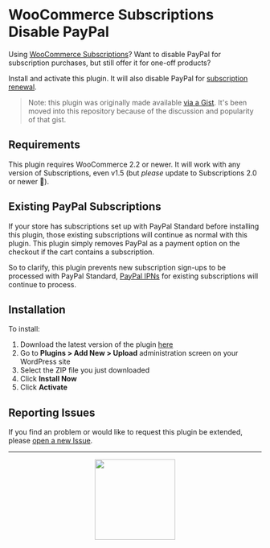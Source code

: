 # WooCommerce Subscriptions Disable PayPal

Using [WooCommerce Subscriptions](https://woocommerce.com/products/woocommerce-subscriptions/)? Want to disable PayPal for subscription purchases, but still offer it for one-off products?

Install and activate this plugin. It will also disable PayPal for [subscription renewal](https://docs.woocommerce.com/document/subscriptions/renewal-process/).

> Note: this plugin was originally made available [via a Gist](https://gist.github.com/thenbrent/6641526). It's been moved into this repository because of the discussion and popularity of that gist.

## Requirements

This plugin requires WooCommerce 2.2 or newer. It will work with any version of Subscriptions, even v1.5 (but _please_ update to Subscriptions 2.0 or newer :pray:).

## Existing PayPal Subscriptions
If your store has subscriptions set up with PayPal Standard before installing this plugin, those existing subscriptions will continue as normal with this plugin. This plugin simply removes PayPal as a payment option on the checkout if the cart contains a subscription.

So to clarify, this plugin prevents new subscription sign-ups to be processed with PayPal Standard, [PayPal IPNs](https://developer.paypal.com/webapps/developer/docs/classic/products/instant-payment-notification/) for existing subscriptions will continue to process.

## Installation

To install:

1. Download the latest version of the plugin [here](https://github.com/Prospress/woocommerce-subscriptions-disable-paypal/archive/master.zip)
1. Go to **Plugins > Add New > Upload** administration screen on your WordPress site
1. Select the ZIP file you just downloaded
1. Click **Install Now**
1. Click **Activate**

## Reporting Issues

If you find an problem or would like to request this plugin be extended, please [open a new Issue](https://github.com/Prospress/woocommerce-subscriptions-disable-paypal/issues/new).

---

<p align="center">
	<a href="https://prospress.com/">
		<img src="https://cloud.githubusercontent.com/assets/235523/11986380/bb6a0958-a983-11e5-8e9b-b9781d37c64a.png" width="160">
	</a>
</p>
